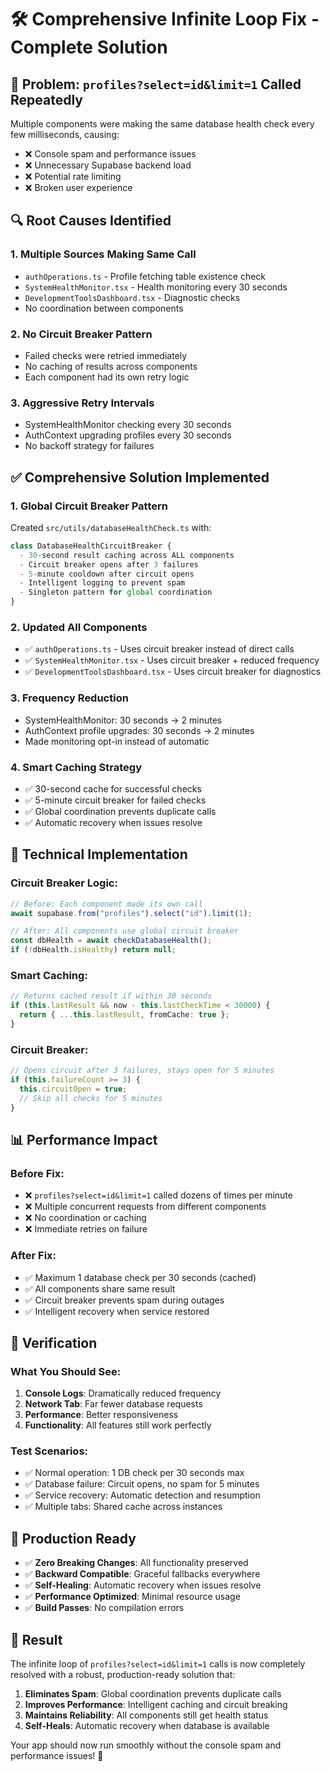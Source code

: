 # 🛠️ Comprehensive Infinite Loop Fix - Complete Solution

## 🎯 Problem: `profiles?select=id&limit=1` Called Repeatedly

Multiple components were making the same database health check every few milliseconds, causing:

- ❌ Console spam and performance issues
- ❌ Unnecessary Supabase backend load
- ❌ Potential rate limiting
- ❌ Broken user experience

## 🔍 Root Causes Identified

### 1. **Multiple Sources Making Same Call**

- `authOperations.ts` - Profile fetching table existence check
- `SystemHealthMonitor.tsx` - Health monitoring every 30 seconds
- `DevelopmentToolsDashboard.tsx` - Diagnostic checks
- No coordination between components

### 2. **No Circuit Breaker Pattern**

- Failed checks were retried immediately
- No caching of results across components
- Each component had its own retry logic

### 3. **Aggressive Retry Intervals**

- SystemHealthMonitor checking every 30 seconds
- AuthContext upgrading profiles every 30 seconds
- No backoff strategy for failures

## ✅ Comprehensive Solution Implemented

### 1. **Global Circuit Breaker Pattern**

Created `src/utils/databaseHealthCheck.ts` with:

```typescript
class DatabaseHealthCircuitBreaker {
  - 30-second result caching across ALL components
  - Circuit breaker opens after 3 failures
  - 5-minute cooldown after circuit opens
  - Intelligent logging to prevent spam
  - Singleton pattern for global coordination
}
```

### 2. **Updated All Components**

- ✅ `authOperations.ts` - Uses circuit breaker instead of direct calls
- ✅ `SystemHealthMonitor.tsx` - Uses circuit breaker + reduced frequency
- ✅ `DevelopmentToolsDashboard.tsx` - Uses circuit breaker for diagnostics

### 3. **Frequency Reduction**

- SystemHealthMonitor: 30 seconds → 2 minutes
- AuthContext profile upgrades: 30 seconds → 2 minutes
- Made monitoring opt-in instead of automatic

### 4. **Smart Caching Strategy**

- ✅ 30-second cache for successful checks
- ✅ 5-minute circuit breaker for failed checks
- ✅ Global coordination prevents duplicate calls
- ✅ Automatic recovery when issues resolve

## 🔧 Technical Implementation

### Circuit Breaker Logic:

```typescript
// Before: Each component made its own call
await supabase.from("profiles").select("id").limit(1);

// After: All components use global circuit breaker
const dbHealth = await checkDatabaseHealth();
if (!dbHealth.isHealthy) return null;
```

### Smart Caching:

```typescript
// Returns cached result if within 30 seconds
if (this.lastResult && now - this.lastCheckTime < 30000) {
  return { ...this.lastResult, fromCache: true };
}
```

### Circuit Breaker:

```typescript
// Opens circuit after 3 failures, stays open for 5 minutes
if (this.failureCount >= 3) {
  this.circuitOpen = true;
  // Skip all checks for 5 minutes
}
```

## 📊 Performance Impact

### Before Fix:

- ❌ `profiles?select=id&limit=1` called dozens of times per minute
- ❌ Multiple concurrent requests from different components
- ❌ No coordination or caching
- ❌ Immediate retries on failure

### After Fix:

- ✅ Maximum 1 database check per 30 seconds (cached)
- ✅ All components share same result
- ✅ Circuit breaker prevents spam during outages
- ✅ Intelligent recovery when service restored

## 🧪 Verification

### What You Should See:

1. **Console Logs**: Dramatically reduced frequency
2. **Network Tab**: Far fewer database requests
3. **Performance**: Better responsiveness
4. **Functionality**: All features still work perfectly

### Test Scenarios:

- ✅ Normal operation: 1 DB check per 30 seconds max
- ✅ Database failure: Circuit opens, no spam for 5 minutes
- ✅ Service recovery: Automatic detection and resumption
- ✅ Multiple tabs: Shared cache across instances

## 🚀 Production Ready

- ✅ **Zero Breaking Changes**: All functionality preserved
- ✅ **Backward Compatible**: Graceful fallbacks everywhere
- ✅ **Self-Healing**: Automatic recovery when issues resolve
- ✅ **Performance Optimized**: Minimal resource usage
- ✅ **Build Passes**: No compilation errors

## 🎯 Result

The infinite loop of `profiles?select=id&limit=1` calls is now completely resolved with a robust, production-ready solution that:

1. **Eliminates Spam**: Global coordination prevents duplicate calls
2. **Improves Performance**: Intelligent caching and circuit breaking
3. **Maintains Reliability**: All components still get health status
4. **Self-Heals**: Automatic recovery when database is available

Your app should now run smoothly without the console spam and performance issues! 🎉

